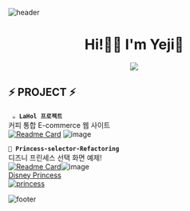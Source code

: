 ![header](https://capsule-render.vercel.app/api?&color=auto)

<div align="center">
  <h1> Hi!🖐🏻 I'm Yeji🖤 </h1>
  <a href="https://hits.seeyoufarm.com"><img src="https://hits.seeyoufarm.com/api/count/incr/badge.svg?url=https%3A%2F%2Fgithub.com%2FLee-ye-ji&count_bg=%23EB95AB&title_bg=%23967CA6&icon=&icon_color=%23E7E7E7&title=%E2%99%AA%E2%99%AB*%E2%80%A2%E2%99%AA&edge_flat=false"/></a>
  
</div>


 ## ⚡ PROJECT ⚡ 
 **` ☕ LaHol 프로젝트`**</br>
 커피 통합 E-commerce 웹 사이트</br>
 [![Readme Card](https://github-readme-stats.vercel.app/api/pin/?username=Lee-ye-ji&repo=LaHolProject&theme=graywhite)](https://github.com/Lee-ye-ji/LaHolProject)
 ![image](https://user-images.githubusercontent.com/59958929/131296292-603fdae0-f2df-4fbe-a64c-1df7a472b4d2.png)



 **` 👸 Princess-selector-Refactoring `**</br>
 디즈니 프린세스 선택 화면 예제!</br>
  [![Readme Card](https://github-readme-stats.vercel.app/api/pin/?username=Lee-ye-ji&repo=Princess-selector-Refactoring&theme=buefy)](https://github.com/Lee-ye-ji/Princess-selector-Refactoring)![image](https://user-images.githubusercontent.com/59958929/131297571-4645d352-6456-4f7d-9eed-31986bd525e1.png)</br>
[Disney Princess <br> ![princess](https://user-images.githubusercontent.com/59958929/122672970-4e972900-d209-11eb-8cee-10a48c82a6eb.jpg)](https://lee-ye-ji.github.io/Princess-selector/)
<!-- <img src="https://img.shields.io/badge/Android-3DDC84?style=flat-square&logo=Android&logoColor=white"/>
<img src="https://img.shields.io/badge/Android-3DDC84?style=flat-square&logo=Android&logoColor=white"/> -->




<!--
**Lee-ye-ji/Lee-ye-ji** is a ✨ _special_ ✨ repository because its `README.md` (this file) appears on your GitHub profile.

Here are some ideas to get you started:

- 🔭 I’m currently working on ...
- 🌱 I’m currently learning ...
- 👯 I’m looking to collaborate on ...
- 🤔 I’m looking for help with ...
- 💬 Ask me about ...
- 📫 How to reach me: ...
- 😄 Pronouns: ...
- ⚡ Fun fact: ...
-->



![footer](https://capsule-render.vercel.app/api?section=footer)

